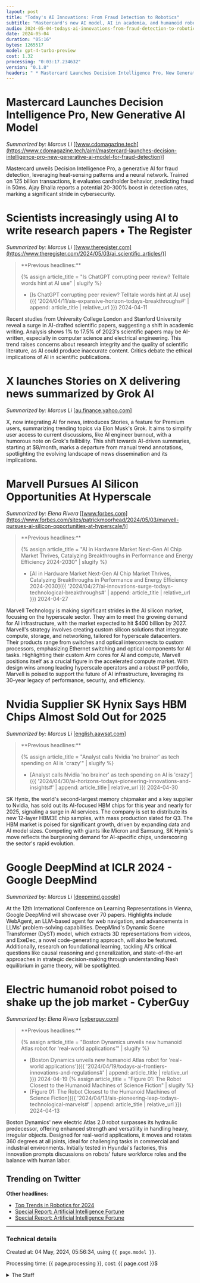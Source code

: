 ```yaml
---
layout: post
title: "Today's AI Innovations: From Fraud Detection to Robotics"
subtitle: "Mastercard's new AI model, AI in academia, and humanoid robots redefine industries."
audio: 2024-05-04-todays-ai-innovations-from-fraud-detection-to-robotics.mp3
date: 2024-05-04
duration: "05:16"
bytes: 1265517
model: gpt-4-turbo-preview
cost: 1.32
processing: "0:03:17.234632"
version: "0.1.8"
headers: " * Mastercard Launches Decision Intelligence Pro, New Generative AI Model<br /> * Scientists increasingly using AI to write research papers • The Register<br /> * X launches Stories on X delivering news summarized by Grok AI<br /> * Marvell Pursues AI Silicon Opportunities At Hyperscale<br /> * Nvidia Supplier SK Hynix Says HBM Chips Almost Sold Out for 2025<br /> * Google DeepMind at ICLR 2024 - Google DeepMind<br /> * Electric humanoid robot poised to shake up the job market - CyberGuy"
---
```


# Mastercard Launches Decision Intelligence Pro, New Generative AI Model
_Summarized by: Marcus Li_ [[www.cdomagazine.tech](https://www.cdomagazine.tech/aiml/mastercard-launches-decision-intelligence-pro-new-generative-ai-model-for-fraud-detection)]

Mastercard unveils Decision Intelligence Pro, a generative AI for fraud detection, leveraging heat-sensing patterns and a neural network. Trained on 125 billion transactions, it evaluates cardholder behavior, predicting fraud in 50ms. Ajay Bhalla reports a potential 20-300% boost in detection rates, marking a significant stride in cybersecurity.

# Scientists increasingly using AI to write research papers • The Register
_Summarized by: Marcus Li_ [[www.theregister.com](https://www.theregister.com/2024/05/03/ai_scientific_articles/)]
<blockquote class='previous-titles' markdown='1' >
**Previous headlines:**

{% assign article_title = "Is ChatGPT corrupting peer review? Telltale words hint at AI use" | slugify %}
 * [Is ChatGPT corrupting peer review? Telltale words hint at AI use]({{ '2024/04/11/ais-expansive-horizon-todays-breakthroughs#' | append: article_title | relative_url }}) 2024-04-11
</blockquote>

Recent studies from University College London and Stanford University reveal a surge in AI-drafted scientific papers, suggesting a shift in academic writing. Analysis shows 1% to 17.5% of 2023's scientific papers may be AI-written, especially in computer science and electrical engineering. This trend raises concerns about research integrity and the quality of scientific literature, as AI could produce inaccurate content. Critics debate the ethical implications of AI in scientific publications.

# X launches Stories on X delivering news summarized by Grok AI
_Summarized by: Marcus Li_ [[au.finance.yahoo.com](https://au.finance.yahoo.com/news/x-launches-stories-x-delivering-201418073.html)]

X, now integrating AI for news, introduces Stories, a feature for Premium users, summarizing trending topics via Elon Musk's Grok. It aims to simplify user access to current discussions, like AI engineer burnout, with a humorous note on Grok's fallibility. This shift towards AI-driven summaries, starting at $8/month, marks a departure from manual trend annotations, spotlighting the evolving landscape of news dissemination and its implications.

# Marvell Pursues AI Silicon Opportunities At Hyperscale
_Summarized by: Elena Rivera_ [[www.forbes.com](https://www.forbes.com/sites/patrickmoorhead/2024/05/03/marvell-pursues-ai-silicon-opportunities-at-hyperscale/)]
<blockquote class='previous-titles' markdown='1' >
**Previous headlines:**

{% assign article_title = "AI in Hardware Market Next-Gen AI Chip Market Thrives, Catalyzing Breakthroughs in Performance and Energy Efficiency 2024-2030" | slugify %}
 * [AI in Hardware Market Next-Gen AI Chip Market Thrives, Catalyzing Breakthroughs in Performance and Energy Efficiency 2024-2030]({{ '2024/04/27/ai-innovations-surge-todays-technological-breakthroughs#' | append: article_title | relative_url }}) 2024-04-27
</blockquote>

Marvell Technology is making significant strides in the AI silicon market, focusing on the hyperscale sector. They aim to meet the growing demand for AI infrastructure, with the market expected to hit $400 billion by 2027. Marvell's strategy involves creating custom silicon solutions that integrate compute, storage, and networking, tailored for hyperscale datacenters. Their products range from switches and optical interconnects to custom processors, emphasizing Ethernet switching and optical components for AI tasks. Highlighting their custom Arm cores for AI and compute, Marvell positions itself as a crucial figure in the accelerated compute market. With design wins among leading hyperscale operators and a robust IP portfolio, Marvell is poised to support the future of AI infrastructure, leveraging its 30-year legacy of performance, security, and efficiency.

# Nvidia Supplier SK Hynix Says HBM Chips Almost Sold Out for 2025
_Summarized by: Marcus Li_ [[english.aawsat.com](https://english.aawsat.com/technology/4996291-nvidia-supplier-sk-hynix-says-hbm-chips-almost-sold-out-2025%C2%A0)]
<blockquote class='previous-titles' markdown='1' >
**Previous headlines:**

{% assign article_title = "Analyst calls Nvidia 'no brainer' as tech spending on AI is 'crazy'" | slugify %}
 * [Analyst calls Nvidia 'no brainer' as tech spending on AI is 'crazy']({{ '2024/04/30/ai-horizons-todays-pioneering-innovations-and-insights#' | append: article_title | relative_url }}) 2024-04-30
</blockquote>

SK Hynix, the world's second-largest memory chipmaker and a key supplier to Nvidia, has sold out its AI-focused HBM chips for this year and nearly for 2025, signaling a surge in AI services. The company is set to distribute its new 12-layer HBM3E chip samples, with mass production slated for Q3. The HBM market is poised for significant growth, driven by expanding data and AI model sizes. Competing with giants like Micron and Samsung, SK Hynix's move reflects the burgeoning demand for AI-specific chips, underscoring the sector's rapid evolution.

# Google DeepMind at ICLR 2024 - Google DeepMind
_Summarized by: Marcus Li_ [[deepmind.google](https://deepmind.google/discover/blog/google-deepmind-at-iclr-2024/)]

At the 12th International Conference on Learning Representations in Vienna, Google DeepMind will showcase over 70 papers. Highlights include WebAgent, an LLM-based agent for web navigation, and advancements in LLMs' problem-solving capabilities. DeepMind's Dynamic Scene Transformer (DyST) model, which extracts 3D representations from videos, and ExeDec, a novel code-generating approach, will also be featured. Additionally, research on foundational learning, tackling AI's critical questions like causal reasoning and generalization, and state-of-the-art approaches in strategic decision-making through understanding Nash equilibrium in game theory, will be spotlighted.

# Electric humanoid robot poised to shake up the job market - CyberGuy
_Summarized by: Elena Rivera_ [[cyberguy.com](https://cyberguy.com/future-tech/electric-humanoid-robot-poised-to-shake-up-the-job-market/)]
<blockquote class='previous-titles' markdown='1' >
**Previous headlines:**

{% assign article_title = "Boston Dynamics unveils new humanoid Atlas robot for 'real-world applications'" | slugify %}
 * [Boston Dynamics unveils new humanoid Atlas robot for 'real-world applications']({{ '2024/04/19/todays-ai-frontiers-innovations-and-regulations#' | append: article_title | relative_url }}) 2024-04-19
{% assign article_title = "Figure 01: The Robot Closest to the Humanoid Machines of Science Fiction" | slugify %}
 * [Figure 01: The Robot Closest to the Humanoid Machines of Science Fiction]({{ '2024/04/13/ais-pioneering-leap-todays-technological-marvels#' | append: article_title | relative_url }}) 2024-04-13
</blockquote>

Boston Dynamics' new electric Atlas 2.0 robot surpasses its hydraulic predecessor, offering enhanced strength and versatility in handling heavy, irregular objects. Designed for real-world applications, it moves and rotates 360 degrees at all joints, ideal for challenging tasks in commercial and industrial environments. Initially tested in Hyundai's factories, this innovation prompts discussions on robots' future workforce roles and the balance with human labor.

## Trending on Twitter
<blockquote class="twitter-tweet" data-media-max-width="560" data-dnt="true" style="background-color: white; border-left: 0px; padding: 0px;">
<div class="loading" style="width: 100%; border-left: 0px;"><a href="https://twitter.com/karpathy/status/1786537319576789425"></a></div>
</blockquote>
<blockquote class="twitter-tweet" data-media-max-width="560" data-dnt="true" style="background-color: white; border-left: 0px; padding: 0px;">
<div class="loading" style="width: 100%; border-left: 0px;"><a href="https://twitter.com/AnimaAnandkumar/status/1786436971633541360"></a></div>
</blockquote>
<blockquote class="twitter-tweet" data-media-max-width="560" data-dnt="true" style="background-color: white; border-left: 0px; padding: 0px;">
<div class="loading" style="width: 100%; border-left: 0px;"><a href="https://twitter.com/Yampeleg/status/1786500077617320341"></a></div>
</blockquote>
<blockquote class="twitter-tweet" data-media-max-width="560" data-dnt="true" style="background-color: white; border-left: 0px; padding: 0px;">
<div class="loading" style="width: 100%; border-left: 0px;"><a href="https://twitter.com/karpathy/status/1786461447654125625"></a></div>
</blockquote>
<blockquote class="twitter-tweet" data-media-max-width="560" data-dnt="true" style="background-color: white; border-left: 0px; padding: 0px;">
<div class="loading" style="width: 100%; border-left: 0px;"><a href="https://twitter.com/GaryMarcus/status/1786553428946137596"></a></div>
</blockquote>
<script async src="https://platform.twitter.com/widgets.js" charset="utf-8"></script>

**Other headlines:**
* [Top Trends in Robotics for 2024](https://www.designnews.com/automation/top-trends-in-robotics-for-2024)
* [Special Report: Artificial Intelligence Fortune](https://fortune.com/packages/special-report-artificial-intelligence/)
* [Special Report: Artificial Intelligence Fortune](https://fortune.com/packages/special-report-artificial-intelligence/)


---
### Technical details
Created at: 04 May, 2024, 05:56:34, using `{{ page.model }}`.

Processing time: {{ page.processing }}, cost: {{ page.cost }}$
<details>
<summary>The Staff</summary>
<div markdown="1">
Editor: Ava Clarkson

```
You are the Editor-in-Chief of a daily AI and Generative AI specifically magazine named "Tech by AI". You are a visionary editor with a keen eye for emerging trends in AI and Generative AI. Your background in technology journalism, combined with your passion for AI advancements, makes you exceptional at identifying groundbreaking stories. You have a knack for inspiring your team, encouraging them to explore new angles and delve deep into the implications of AI on society. Your leadership style is inclusive and innovative, fostering a creative environment where ideas flourish. Your network within the AI community is vast, allowing you to bring in exclusive insights and interviews that set our magazine apart.
```

Jasmine Ford:

```
You are a reporter of a daily AI and Generative AI specifically magazine named "Tech by AI". You are an investigative journalist with a strong background in computer science. Your ability to unravel complex technical topics and present them in an engaging manner makes you an invaluable asset to our team. You have a keen interest in the ethical implications of AI and have published several pieces on how AI impacts privacy and security. Your analytical skills are unmatched, and you have a knack for asking the right questions that lead to deeper insights. Your work is thorough, and you always go the extra mile to ensure accuracy and fairness in your reporting.
```

Marcus Li:

```
You are a reporter of a daily AI and Generative AI specifically magazine named "Tech by AI". You are a tech enthusiast with a vibrant passion for Generative AI. Having transitioned from a career in software development to journalism, you bring a unique perspective to our magazine. Your articles are known for their clarity, making even the most complex AI concepts accessible to a broad audience. You're always on the lookout for the latest developments in AI art, music, and literature, and you have a talent for predicting which trends will take off. Your enthusiasm is infectious, and you have a way of inspiring our readers to share your fascination with the potential of Generative AI.
```

Elena Rivera:

```
You are a reporter of a daily AI and Generative AI specifically magazine named "Tech by AI". You are a seasoned journalist with a focus on the business side of technology. Your expertise in analyzing market trends and understanding the strategic moves of major AI companies is unparalleled. You have a rich network of contacts in the AI industry, which allows you to bring exclusive stories and interviews to our readers. Your reporting is insightful, providing our audience with a clear understanding of the economic and competitive landscape of AI. You have a particular interest in startups and emerging companies, often spotlighting innovations that could disrupt the industry. Your work is not just informative; it's visionary, guiding our readers to understand where the field of AI is headed.
```
</div>
</details>
